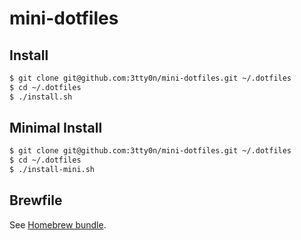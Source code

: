 # mini-dotfiles

## Install

```bash
$ git clone git@github.com:3tty0n/mini-dotfiles.git ~/.dotfiles
$ cd ~/.dotfiles
$ ./install.sh
```

## Minimal Install

```bash
$ git clone git@github.com:3tty0n/mini-dotfiles.git ~/.dotfiles
$ cd ~/.dotfiles
$ ./install-mini.sh
```

## Brewfile

See [Homebrew bundle](https://github.com/Homebrew/homebrew-bundle).
